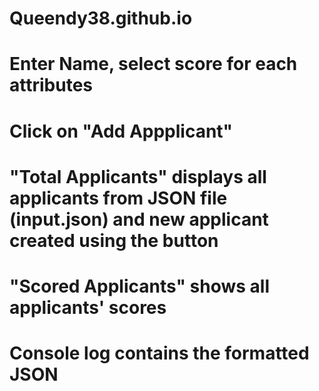 # Queendy38.github.io

# Enter Name, select score for each attributes
# Click on "Add Appplicant"
# "Total Applicants" displays all applicants from JSON file (input.json) and new applicant created using the button
# "Scored Applicants" shows all applicants' scores
# Console log contains the formatted JSON 